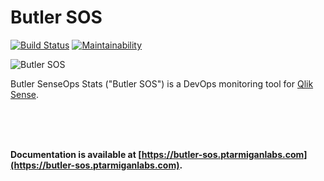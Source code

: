 # Butler SOS

[![Build Status](https://cloud.drone.io/api/badges/ptarmiganlabs/butler-sos/status.svg)](https://cloud.drone.io/ptarmiganlabs/butler-sos)
[![Maintainability](https://api.codeclimate.com/v1/badges/98e766fc989b93f063ac/maintainability)](https://codeclimate.com/github/mountaindude/butler-sos/maintainability)

![Butler SOS](img/butler-sos-small.png)  

Butler SenseOps Stats ("Butler SOS") is a DevOps monitoring tool for [Qlik Sense](https://www.qlik.com/us/products/qlik-sense).

<br>
<br>
<br>

**Documentation is available at [https://butler-sos.ptarmiganlabs.com](https://butler-sos.ptarmiganlabs.com).**
